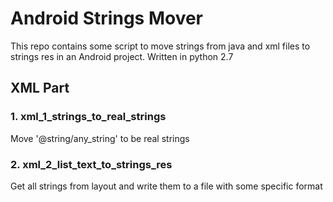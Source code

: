 # Android Strings Mover
This repo contains some script to move strings from java and xml files to strings res in an Android project.
Written in python 2.7

## XML Part
### 1. xml_1_strings_to_real_strings
Move '@string/any_string' to be real strings

### 2. xml_2_list_text_to_strings_res
Get all strings from layout and write them to a file with some specific format